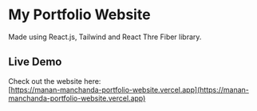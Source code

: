 # My Portfolio Website
Made using React.js, Tailwind and React Thre Fiber library.

## Live Demo
Check out the website here:  
[https://manan-manchanda-portfolio-website.vercel.app](https://manan-manchanda-portfolio-website.vercel.app)
